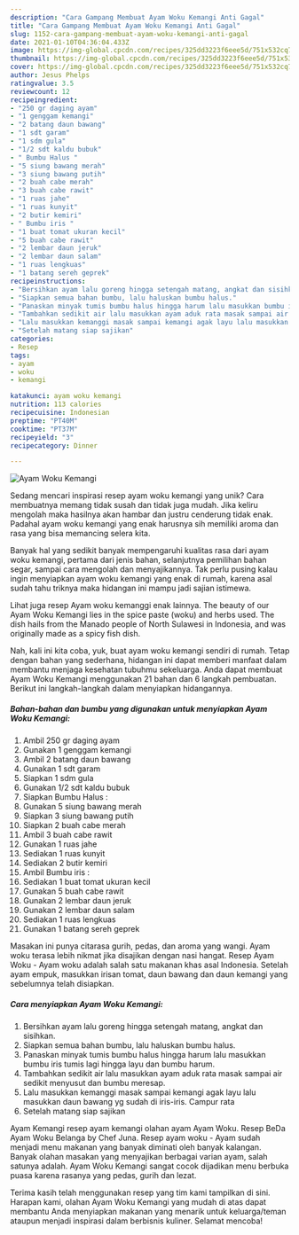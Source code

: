 ```yaml
---
description: "Cara Gampang Membuat Ayam Woku Kemangi Anti Gagal"
title: "Cara Gampang Membuat Ayam Woku Kemangi Anti Gagal"
slug: 1152-cara-gampang-membuat-ayam-woku-kemangi-anti-gagal
date: 2021-01-10T04:36:04.433Z
image: https://img-global.cpcdn.com/recipes/325dd3223f6eee5d/751x532cq70/ayam-woku-kemangi-foto-resep-utama.jpg
thumbnail: https://img-global.cpcdn.com/recipes/325dd3223f6eee5d/751x532cq70/ayam-woku-kemangi-foto-resep-utama.jpg
cover: https://img-global.cpcdn.com/recipes/325dd3223f6eee5d/751x532cq70/ayam-woku-kemangi-foto-resep-utama.jpg
author: Jesus Phelps
ratingvalue: 3.5
reviewcount: 12
recipeingredient:
- "250 gr daging ayam"
- "1 genggam kemangi"
- "2 batang daun bawang"
- "1 sdt garam"
- "1 sdm gula"
- "1/2 sdt kaldu bubuk"
- " Bumbu Halus "
- "5 siung bawang merah"
- "3 siung bawang putih"
- "2 buah cabe merah"
- "3 buah cabe rawit"
- "1 ruas jahe"
- "1 ruas kunyit"
- "2 butir kemiri"
- " Bumbu iris "
- "1 buat tomat ukuran kecil"
- "5 buah cabe rawit"
- "2 lembar daun jeruk"
- "2 lembar daun salam"
- "1 ruas lengkuas"
- "1 batang sereh geprek"
recipeinstructions:
- "Bersihkan ayam lalu goreng hingga setengah matang, angkat dan sisihkan."
- "Siapkan semua bahan bumbu, lalu haluskan bumbu halus."
- "Panaskan minyak tumis bumbu halus hingga harum lalu masukkan bumbu iris tumis lagi hingga layu dan bumbu harum."
- "Tambahkan sedikit air lalu masukkan ayam aduk rata masak sampai air sedikit menyusut dan bumbu meresap."
- "Lalu masukkan kemanggi masak sampai kemangi agak layu lalu masukkan daun bawang yg sudah di iris-iris. Campur rata"
- "Setelah matang siap sajikan"
categories:
- Resep
tags:
- ayam
- woku
- kemangi

katakunci: ayam woku kemangi 
nutrition: 113 calories
recipecuisine: Indonesian
preptime: "PT40M"
cooktime: "PT37M"
recipeyield: "3"
recipecategory: Dinner

---
```



![Ayam Woku Kemangi](https://img-global.cpcdn.com/recipes/325dd3223f6eee5d/751x532cq70/ayam-woku-kemangi-foto-resep-utama.jpg)

Sedang mencari inspirasi resep ayam woku kemangi yang unik? Cara membuatnya memang tidak susah dan tidak juga mudah. Jika keliru mengolah maka hasilnya akan hambar dan justru cenderung tidak enak. Padahal ayam woku kemangi yang enak harusnya sih memiliki aroma dan rasa yang bisa memancing selera kita.

Banyak hal yang sedikit banyak mempengaruhi kualitas rasa dari ayam woku kemangi, pertama dari jenis bahan, selanjutnya pemilihan bahan segar, sampai cara mengolah dan menyajikannya. Tak perlu pusing kalau ingin menyiapkan ayam woku kemangi yang enak di rumah, karena asal sudah tahu triknya maka hidangan ini mampu jadi sajian istimewa.

Lihat juga resep Ayam woku kemanggi enak lainnya. The beauty of our Ayam Woku Kemangi lies in the spice paste (woku) and herbs used. The dish hails from the Manado people of North Sulawesi in Indonesia, and was originally made as a spicy fish dish.


Nah, kali ini kita coba, yuk, buat ayam woku kemangi sendiri di rumah. Tetap dengan bahan yang sederhana, hidangan ini dapat memberi manfaat dalam membantu menjaga kesehatan tubuhmu sekeluarga. Anda dapat membuat Ayam Woku Kemangi menggunakan 21 bahan dan 6 langkah pembuatan. Berikut ini langkah-langkah dalam menyiapkan hidangannya.

<!--inarticleads1-->

##### Bahan-bahan dan bumbu yang digunakan untuk menyiapkan Ayam Woku Kemangi:

1. Ambil 250 gr daging ayam
1. Gunakan 1 genggam kemangi
1. Ambil 2 batang daun bawang
1. Gunakan 1 sdt garam
1. Siapkan 1 sdm gula
1. Gunakan 1/2 sdt kaldu bubuk
1. Siapkan  Bumbu Halus :
1. Gunakan 5 siung bawang merah
1. Siapkan 3 siung bawang putih
1. Siapkan 2 buah cabe merah
1. Ambil 3 buah cabe rawit
1. Gunakan 1 ruas jahe
1. Sediakan 1 ruas kunyit
1. Sediakan 2 butir kemiri
1. Ambil  Bumbu iris :
1. Sediakan 1 buat tomat ukuran kecil
1. Gunakan 5 buah cabe rawit
1. Gunakan 2 lembar daun jeruk
1. Gunakan 2 lembar daun salam
1. Sediakan 1 ruas lengkuas
1. Gunakan 1 batang sereh geprek


Masakan ini punya citarasa gurih, pedas, dan aroma yang wangi. Ayam woku terasa lebih nikmat jika disajikan dengan nasi hangat. Resep Ayam Woku - Ayam woku adalah salah satu makanan khas asal Indonesia. Setelah ayam empuk, masukkan irisan tomat, daun bawang dan daun kemangi yang sebelumnya telah disiapkan. 

<!--inarticleads2-->

##### Cara menyiapkan Ayam Woku Kemangi:

1. Bersihkan ayam lalu goreng hingga setengah matang, angkat dan sisihkan.
1. Siapkan semua bahan bumbu, lalu haluskan bumbu halus.
1. Panaskan minyak tumis bumbu halus hingga harum lalu masukkan bumbu iris tumis lagi hingga layu dan bumbu harum.
1. Tambahkan sedikit air lalu masukkan ayam aduk rata masak sampai air sedikit menyusut dan bumbu meresap.
1. Lalu masukkan kemanggi masak sampai kemangi agak layu lalu masukkan daun bawang yg sudah di iris-iris. Campur rata
1. Setelah matang siap sajikan


Ayam Kemangi resep ayam kemangi olahan ayam Ayam Woku. Resep BeDa Ayam Woku Belanga by Chef Juna. Resep ayam woku - Ayam sudah menjadi menu makanan yang banyak diminati oleh banyak kalangan. Banyak olahan masakan yang menyajikan berbagai varian ayam, salah satunya adalah. Ayam Woku Kemangi sangat cocok dijadikan menu berbuka puasa karena rasanya yang pedas, gurih dan lezat. 

Terima kasih telah menggunakan resep yang tim kami tampilkan di sini. Harapan kami, olahan Ayam Woku Kemangi yang mudah di atas dapat membantu Anda menyiapkan makanan yang menarik untuk keluarga/teman ataupun menjadi inspirasi dalam berbisnis kuliner. Selamat mencoba!
